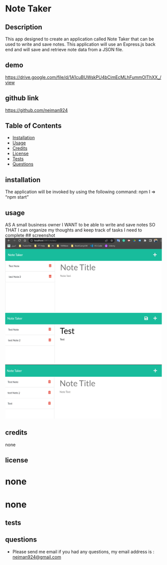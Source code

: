 
# Note Taker

## Description 
This app designed to create an application called Note Taker that can be used to write and save notes. This application will use an Express.js back end and will save and retrieve note data from a JSON file.

## demo
https://drive.google.com/file/d/1A1cuBUWskPU4bCimEcMLhFummOlThXX_/view

## github link 
https://github.com/neiman924

## Table of Contents

- [Installation](#installation)
- [Usage](#usage)
- [Credits](#credits)
- [License](#license)
- [Tests](#tests)
- [Questions](#questions)

## installation
The application will be invoked by using the following command: npm I  => “npm start”

## usage
AS A small business owner I WANT to be able to write and save notes SO THAT I can organize my thoughts and keep track of tasks I need to complete
    ## screenshot
    ![alt text](./public/assets/img/Screenshot1.png)
    ![alt text](./public/assets/img/Screenshot2.png)
    ![alt text](./public/assets/img/Screenshot3.png)
 
## credits
none

## license

# none
# none


## tests


## questions
- Please send me email if you had any questions, my email address is :
 neiman924@gmail.com

